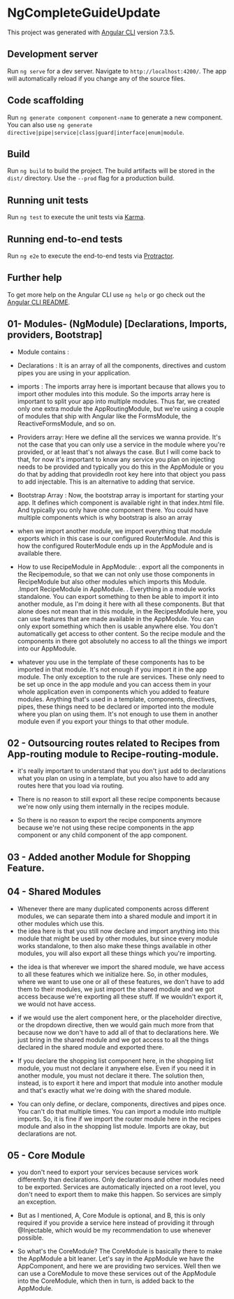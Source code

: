 # NgCompleteGuideUpdate

This project was generated with [Angular CLI](https://github.com/angular/angular-cli) version 7.3.5.

## Development server

Run `ng serve` for a dev server. Navigate to `http://localhost:4200/`. The app will automatically reload if you change any of the source files.

## Code scaffolding

Run `ng generate component component-name` to generate a new component. You can also use `ng generate directive|pipe|service|class|guard|interface|enum|module`.

## Build

Run `ng build` to build the project. The build artifacts will be stored in the `dist/` directory. Use the `--prod` flag for a production build.

## Running unit tests

Run `ng test` to execute the unit tests via [Karma](https://karma-runner.github.io).

## Running end-to-end tests

Run `ng e2e` to execute the end-to-end tests via [Protractor](http://www.protractortest.org/).

## Further help

To get more help on the Angular CLI use `ng help` or go check out the [Angular CLI README](https://github.com/angular/angular-cli/blob/master/README.md).

## 01- Modules- (NgModule) [Declarations, Imports, providers, Bootstrap]

- Module contains :
- Declarations : It is an array of all the components, directives and custom pipes you are using in your application.

- imports : The imports array here is important because that allows you to import other modules into this module. So the imports array here is important to split your app into multiple modules. Thus far, we created only one extra module the AppRoutingModule, but we're using a couple of modules that ship with Angular like the FormsModule, the ReactiveFormsModule, and so on.

* Providers array: Here we define all the services we wanna provide. It's not the case that you can only use a service in the module where you're provided, or at least that's not always the case. But I will come back to that, for now it's important to know any service you plan on injecting needs to be provided and typically you do this in the AppModule or you do that by adding that providedIn root key here into that object you pass to add injectable. This is an alternative to adding that service.

* Bootstrap Array : Now, the bootstrap array is important for starting your app. It defines which component is available right in that index.html file. And typically you only have one component there. You could have multiple components which is why bootstrap is also an array

* when we import another module, we import everything that module exports which in this case is our configured RouterModule. And this is how the configured RouterModule ends up in the AppModule and is available there.

* How to use RecipeModule in AppModule:
  . export all the components in the Recipemodule, so that we can not only use those components in RecipeModule but also other modules which imports this Module.
  .Import RecipeModule in AppModule.
  . Everything in a module works standalone. You can export something to then be able to import it into another module, as I'm doing it here with all these components. But that alone does not mean that in this module, in the RecipesModule here, you can use features that are made available in the AppModule. You can only export something which then is usable anywhere else. You don't automatically get access to other content. So the recipe module and the components in there got absolutely no access to all the things we import into our AppModule.

* whatever you use in the template of these components has to be imported in that module. It's not enough if you import it in the app module. The only exception to the rule are services. These only need to be set up once in the app module and you can access them in your whole application even in components which you added to feature modules. Anything that's used in a template, components, directives, pipes, these things need to be declared or imported into the module where you plan on using them. It's not enough to use them in another module even if you export your things to that other module.

## 02 - Outsourcing routes related to Recipes from App-routing module to Recipe-routing-module.

- it's really important to understand that you don't just add to declarations what you plan on using in a template, but you also have to add any routes here that you load via routing.

* There is no reason to still export all these recipe components because we're now only using them internally in the recipes module.

* So there is no reason to export the recipe components anymore because we're not using these recipe components in the app component or any child component of the app component.

## 03 - Added another Module for Shopping Feature.

## 04 - Shared Modules

- Whenever there are many duplicated components across different modules, we can separate them into a shared module and import it in other modules which use this.
- the idea here is that you still now declare and import anything into this module that might be used by other modules, but since every module works standalone, to then also make these things available in other modules, you will also export all these things which you're importing.

* the idea is that wherever we import the shared module, we have access to all these features which we initialize here. So, in other modules, where we want to use one or all of these features, we don't have to add them to their modules, we just import the shared module and we got access because we're exporting all these stuff. If we wouldn't export it, we would not have access.
* if we would use the alert component here, or the placeholder directive, or the dropdown directive, then we would gain much more from that because now we don't have to add all of that to declarations here. We just bring in the shared module and we got access to all the things declared in the shared module and exported there.

* If you declare the shopping list component here, in the shopping list module, you must not declare it anywhere else. Even if you need it in another module, you must not declare it there. The solution then, instead, is to export it here and import that module into another module and that's exactly what we're doing with the shared module.

* You can only define, or declare, components, directives and pipes once. You can't do that multiple times. You can import a module into multiple imports. So, it is fine if we import the router module here in the recipes module and also in the shopping list module. Imports are okay, but declarations are not.

## 05 - Core Module

- you don't need to export your services because services work differently than declarations. Only declarations and other modules need to be exported. Services are automatically injected on a root level, you don't need to export them to make this happen. So services are simply an exception.

* But as I mentioned, A, Core Module is optional, and B, this is only required if you provide a service here instead of providing it through @Injectable, which would be my recommendation to use whenever possible.

* So what's the CoreModule? The CoreModule is basically there to make the AppModule a bit leaner. Let's say in the AppModule we have the AppComponent, and here we are providing two services. Well then we can use a CoreModule to move these services out of the AppModule into the CoreModule, which then in turn, is added back to the AppModule.
